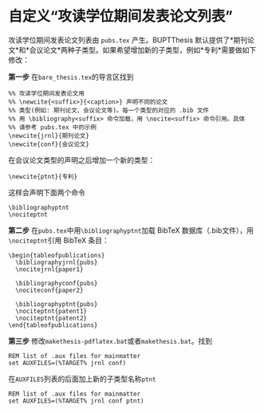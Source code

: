 # 自定义“攻读学位期间发表论文列表” #

攻读学位期间发表论文列表由 `pubs.tex` 产生。BUPTThesis 默认提供了\*期刊论文\*和\*会议论文\*两种子类型。如果希望增加新的子类型，例如\*专利\*需要做如下修改：

**第一步**  在`bare_thesis.tex`的导言区找到
```
%% 攻读学位期间发表论文用
%% \newcite{<suffix>}{<caption>} 声明不同的论文
%% 类型(例如: 期刊论文、会议论文等)。每一个类型的对应的 .bib 文件
%% 用 \bibliography<suffix> 命令加载，用 \nocite<suffix> 命令引用。具体
%% 请参考 pubs.tex 中的示例
\newcite{jrnl}{期刊论文}
\newcite{conf}{会议论文}
```
在会议论文类型的声明之后增加一个新的类型：
```
\newcite{ptnt}{专利}
```
这样会声明下面两个命令
```
\bibliographyptnt
\nociteptnt
```

**第二步**  在`pubs.tex`中用`\bibliographyptnt`加载 BibTeX 数据库（.bib文件），用`\nociteptnt`引用 BibTeX 条目：
```
\begin{tableofpublications}
  \bibliographyjrnl{pubs}
  \nocitejrnl{paper1}

  \bibliographyconf{pubs}
  \nociteconf{paper2}

  \bibliographyptnt{pubs}
  \nociteptnt{patent1}
  \nociteptnt{patent2}
\end{tableofpublications}
```

**第三步**  修改`makethesis-pdflatex.bat`或者`makethesis.bat`。找到
```
REM list of .aux files for mainmatter
set AUXFILES=(%TARGET% jrnl conf)
```
在`AUXFILES`列表的后面加上新的子类型名称`ptnt`
```
REM list of .aux files for mainmatter
set AUXFILES=(%TARGET% jrnl conf ptnt)
```